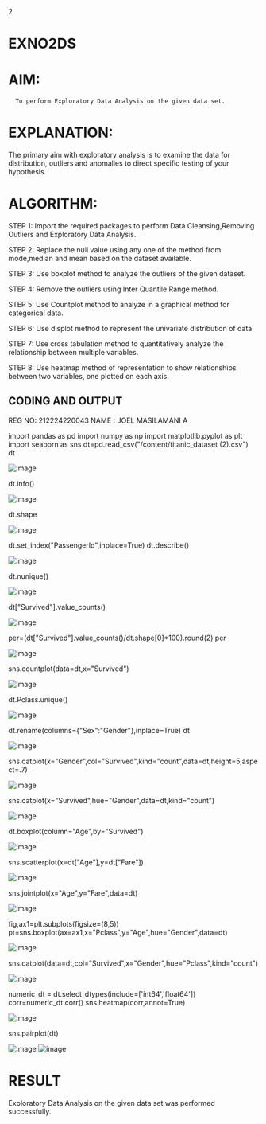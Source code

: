 2


# EXNO2DS
# AIM:
      To perform Exploratory Data Analysis on the given data set.
      
# EXPLANATION:
  The primary aim with exploratory analysis is to examine the data for distribution, outliers and anomalies to direct specific testing of your hypothesis.
  
# ALGORITHM:
STEP 1: Import the required packages to perform Data Cleansing,Removing Outliers and Exploratory Data Analysis.

STEP 2: Replace the null value using any one of the method from mode,median and mean based on the dataset available.

STEP 3: Use boxplot method to analyze the outliers of the given dataset.

STEP 4: Remove the outliers using Inter Quantile Range method.

STEP 5: Use Countplot method to analyze in a graphical method for categorical data.

STEP 6: Use displot method to represent the univariate distribution of data.

STEP 7: Use cross tabulation method to quantitatively analyze the relationship between multiple variables.

STEP 8: Use heatmap method of representation to show relationships between two variables, one plotted on each axis.

## CODING AND OUTPUT

REG NO: 212224220043
NAME  : JOEL MASILAMANI A


import pandas as pd
import numpy as np
import matplotlib.pyplot as plt
import seaborn as sns
dt=pd.read_csv("/content/titanic_dataset (2).csv")        
dt

![image](https://github.com/user-attachments/assets/b0785025-b1be-497b-bdd0-9166deb02919)

dt.info()

![image](https://github.com/user-attachments/assets/19b2785f-8305-4fe7-a16b-1aa743620251)

dt.shape

![image](https://github.com/user-attachments/assets/ddccf450-1882-48ba-a13c-8974867ad934)

dt.set_index("PassengerId",inplace=True)
dt.describe()

![image](https://github.com/user-attachments/assets/7f854990-dfec-49df-a03d-c6e48b3d2592)

dt.nunique()

![image](https://github.com/user-attachments/assets/7389d0ba-96b3-460f-a79b-d798559ef9a9)

dt["Survived"].value_counts()

![image](https://github.com/user-attachments/assets/47ab152f-63f6-44c8-97ce-b5905764c14e)


per=(dt["Survived"].value_counts()/dt.shape[0]*100).round(2)
per

![image](https://github.com/user-attachments/assets/e6617829-44fd-4f55-abc3-61fdbe9c3ead)

sns.countplot(data=dt,x="Survived")

![image](https://github.com/user-attachments/assets/68b309cb-aa38-4b63-86de-17c4e5b1823c)

dt.Pclass.unique()

![image](https://github.com/user-attachments/assets/d780bfc3-9d77-4399-bedb-820f331af4ff)

dt.rename(columns={"Sex":"Gender"},inplace=True)
dt

![image](https://github.com/user-attachments/assets/caf0e0d5-b445-4c09-8a95-46ac88f040bd)

sns.catplot(x="Gender",col="Survived",kind="count",data=dt,height=5,aspect=.7)

![image](https://github.com/user-attachments/assets/2b7894a7-d791-4626-8aed-ebaddc8a6a81)

sns.catplot(x="Survived",hue="Gender",data=dt,kind="count")

![image](https://github.com/user-attachments/assets/9b8d34f2-37bf-4c4c-9d8f-2b3f1f7346ce)

dt.boxplot(column="Age",by="Survived")

![image](https://github.com/user-attachments/assets/11182a5b-4abc-47c1-9175-11ce1e13886e)

sns.scatterplot(x=dt["Age"],y=dt["Fare"])

![image](https://github.com/user-attachments/assets/c43d5094-da52-4baa-8da9-348583f56fcd)

sns.jointplot(x="Age",y="Fare",data=dt)

![image](https://github.com/user-attachments/assets/2acb22b0-ca11-428d-9234-e9a5f0255974)

fig,ax1=plt.subplots(figsize=(8,5))
pt=sns.boxplot(ax=ax1,x="Pclass",y="Age",hue="Gender",data=dt)

![image](https://github.com/user-attachments/assets/0828890e-1229-40da-94bc-d0a05e67a337)

sns.catplot(data=dt,col="Survived",x="Gender",hue="Pclass",kind="count")

![image](https://github.com/user-attachments/assets/2a90e37b-7cbd-4e90-8fe9-896da5996a30)

numeric_dt = dt.select_dtypes(include=['int64','float64'])
corr=numeric_dt.corr()
sns.heatmap(corr,annot=True)

![image](https://github.com/user-attachments/assets/1f5b6e77-2561-486b-af3d-df4e29325753)

sns.pairplot(dt)

![image](https://github.com/user-attachments/assets/cffcd64e-ade0-4a99-9f51-7c35d1be4f6f)
![image](https://github.com/user-attachments/assets/4c30e4d8-0206-41da-9639-2d70e290220f)

# RESULT
Exploratory Data Analysis on the given data set was performed successfully.